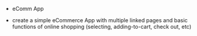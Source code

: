 * eComm App

- create a simple eCommerce App with multiple linked pages and basic functions of online shopping (selecting, adding-to-cart, check out, etc)
